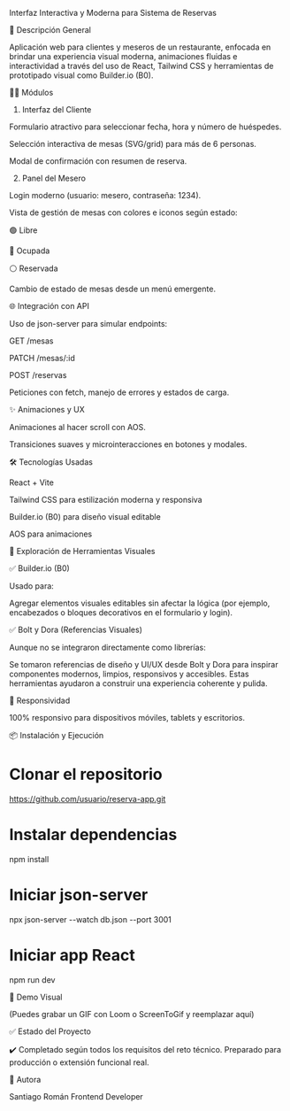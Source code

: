 Interfaz Interactiva y Moderna para Sistema de Reservas

🚀 Descripción General

Aplicación web para clientes y meseros de un restaurante, enfocada en brindar una experiencia visual moderna, animaciones fluidas e interactividad a través del uso de React, Tailwind CSS y herramientas de prototipado visual como Builder.io (B0).

👨‍🍳 Módulos

1. Interfaz del Cliente

Formulario atractivo para seleccionar fecha, hora y número de huéspedes.

Selección interactiva de mesas (SVG/grid) para más de 6 personas.

Modal de confirmación con resumen de reserva.

2. Panel del Mesero

Login moderno (usuario: mesero, contraseña: 1234).

Vista de gestión de mesas con colores e iconos según estado:

🟢 Libre

🔴 Ocupada

⚪ Reservada

Cambio de estado de mesas desde un menú emergente.

🌐 Integración con API

Uso de json-server para simular endpoints:

GET /mesas

PATCH /mesas/:id

POST /reservas

Peticiones con fetch, manejo de errores y estados de carga.

✨ Animaciones y UX

Animaciones al hacer scroll con AOS.

Transiciones suaves y microinteracciones en botones y modales.

🛠️ Tecnologías Usadas

React + Vite

Tailwind CSS para estilización moderna y responsiva

Builder.io (B0) para diseño visual editable

AOS para animaciones

🎨 Exploración de Herramientas Visuales

✅ Builder.io (B0)

Usado para:

Agregar elementos visuales editables sin afectar la lógica (por ejemplo, encabezados o bloques decorativos en el formulario y login).

✅ Bolt y Dora (Referencias Visuales)

Aunque no se integraron directamente como librerías:

Se tomaron referencias de diseño y UI/UX desde Bolt y Dora para inspirar componentes modernos, limpios, responsivos y accesibles. Estas herramientas ayudaron a construir una experiencia coherente y pulida.

📱 Responsividad

100% responsivo para dispositivos móviles, tablets y escritorios.

📦 Instalación y Ejecución

# Clonar el repositorio
https://github.com/usuario/reserva-app.git

# Instalar dependencias
npm install

# Iniciar json-server
npx json-server --watch db.json --port 3001

# Iniciar app React
npm run dev

📸 Demo Visual

(Puedes grabar un GIF con Loom o ScreenToGif y reemplazar aquí)

✅ Estado del Proyecto

✔️ Completado según todos los requisitos del reto técnico.
Preparado para producción o extensión funcional real.

🙌 Autora

Santiago Román Frontend Developer

